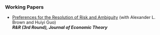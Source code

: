 
### Working Papers

- [Preferences for the Resolution of Risk and Ambiguity](https://your-website.github.io/research/preferences-for-resolution)
  (with Alexander L. Brown and Huiyi Guo)  
  **_R&R (3rd Round), Journal of Economic Theory_** 
